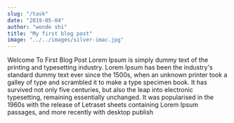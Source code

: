 ```yaml
---
slug: "/task"
date: "2019-05-04"
author: "wonde shi"
title: "My first blog post"
image: "../../images/silver-imac.jpg"
---
```


Welcome To First Blog Post
Lorem Ipsum is simply dummy text of the printing and typesetting industry. Lorem Ipsum has been the industry's standard dummy text ever since the 1500s, when an unknown printer took a galley of type and scrambled it to make a type specimen book. It has survived not only five centuries, but also the leap into electronic typesetting, remaining essentially unchanged. It was popularised in the 1960s with the release of Letraset sheets containing Lorem Ipsum passages, and more recently with desktop publish
